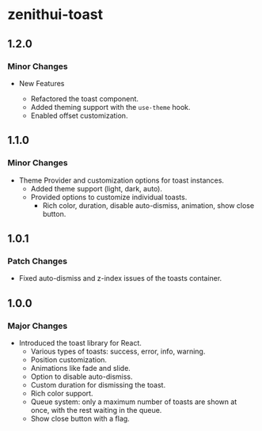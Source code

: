 # zenithui-toast

## 1.2.0

### Minor Changes

- New Features

  - Refactored the toast component.
  - Added theming support with the `use-theme` hook.
  - Enabled offset customization.

## 1.1.0

### Minor Changes

- Theme Provider and customization options for toast instances.
  - Added theme support (light, dark, auto).
  - Provided options to customize individual toasts.
    - Rich color, duration, disable auto-dismiss, animation, show close button.

## 1.0.1

### Patch Changes

- Fixed auto-dismiss and z-index issues of the toasts container.

## 1.0.0

### Major Changes

- Introduced the toast library for React.
  - Various types of toasts: success, error, info, warning.
  - Position customization.
  - Animations like fade and slide.
  - Option to disable auto-dismiss.
  - Custom duration for dismissing the toast.
  - Rich color support.
  - Queue system: only a maximum number of toasts are shown at once, with the rest waiting in the queue.
  - Show close button with a flag.
